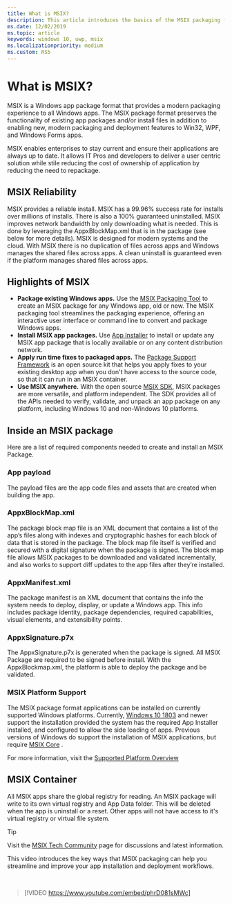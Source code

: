 ```yaml
---
title: What is MSIX?
description: This article introduces the basics of the MSIX packaging format, a modern packaging experience to all Windows apps.
ms.date: 12/02/2019
ms.topic: article
keywords: windows 10, uwp, msix
ms.localizationpriority: medium
ms.custom: RS5
---
```


# What is MSIX?

MSIX is a Windows app package format that provides a modern packaging experience to all Windows apps. The MSIX package format preserves the functionality of existing app packages and/or install files in addition to enabling new, modern packaging and deployment features to Win32, WPF, and Windows Forms apps.

MSIX enables enterprises to stay current and ensure their applications are always up to date. It allows IT Pros and developers to deliver a user centric solution while stile reducing the cost of ownership of application by reducing the need to repackage. 

## MSIX Reliability
MSIX provides a reliable install. MSIX has a 99.96% success rate for installs over millions of installs. There is also a 100% guaranteed uninstalled. MSIX improves network bandwidth by only downloading what is needed. This is done by leveraging the AppxBlockMap.xml that is in the package (see below for more details). MSIX is designed for modern systems and the cloud. With MSIX there is no duplication of files across apps and Windows manages the shared files across apps. A clean uninstall is guaranteed even if the platform manages shared files across apps. 

## Highlights of MSIX

* **Package existing Windows apps.** Use the [MSIX Packaging Tool](packaging-tool/mpt-overview.md) to create an MSIX package for any Windows app, old or new. The MSIX packaging tool streamlines the packaging experience, offering an interactive user interface or command line to convert and package Windows apps.
* **Install MSIX app packages.** Use [App Installer](app-installer/app-installer-root.md) to install or update any MSIX app package that is locally available or on any content distribution network.
* **Apply run time fixes to packaged apps.** The [Package Support Framework](psf/package-support-framework-overview.md) is an open source kit that helps you apply fixes to your existing desktop app when you don't have access to the source code, so that it can run in an MSIX container.
* **Use MSIX anywhere.** With the open source [MSIX SDK](msix-sdk/sdk-overview.md), MSIX packages are more versatile, and platform independent. The SDK provides all of the APIs needed to verify, validate, and unpack an app package on any platform, including Windows 10 and non-Windows 10 platforms.

## Inside an MSIX package 
Here are a list of required components needed to create and install an MSIX Package. 

### App payload 
The payload files are the app code files and assets that are created when building the app. 

### AppxBlockMap.xml
The package block map file is an XML document that contains a list of the app’s files along with indexes and cryptographic hashes for each block of data that is stored in the package. The block map file itself is verified and secured with a digital signature when the package is signed. The block map file allows MSIX packages to be downloaded and validated incrementally, and also works to support diff updates to the app files after they’re installed.

### AppxManifest.xml 
The package manifest is an XML document that contains the info the system needs to deploy, display, or update a Windows app. This info includes package identity, package dependencies, required capabilities, visual elements, and extensibility points. 

### AppxSignature.p7x
The AppxSignature.p7x is generated when the package is signed. All MSIX Package are required to be signed before install. With the AppxBlockmap.xml, the platform is able to deploy the package and be validated. 

### MSIX Platform Support
The MSIX package format applications can be installed on currently supported Windows platforms. Currently, [Windows 10 1803](msix-1709-and-1803-support.md) and newer support the installation provided the system has the required App Installer installed, and configured to allow the side loading of apps. Previous versions of Windows do support the installation of MSIX applications, but require [MSIX Core](msix-core/msixcore.md) .

For more information, visit the [Supported Platform Overview](supported-platforms.md)

## MSIX Container 
All MSIX apps share the global registry for reading. An MSIX package will write to its own virtual registry and App Data folder. This will be deleted when the app is uninstall or a reset. Other apps will not have access to it's virtual registry or virtual file system. 

> [!TIP]
> Visit the [MSIX Tech Community](https://aka.ms/msixcommunity) page for discussions and latest information.

This video introduces the key ways that MSIX packaging can help you streamline and improve your app installation and deployment workflows.

<br/>

> [!VIDEO https://www.youtube.com/embed/phrD081sMWc]
